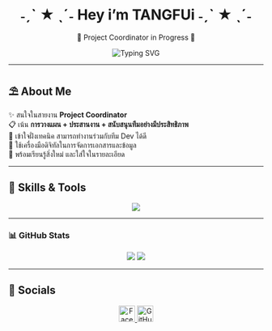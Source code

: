 <h1 align="center">˗ˏˋ ★ ˎˊ˗  Hey i’m TANGFUi ˗ˏˋ ★ ˎˊ˗</h1>

<p align="center">🌷 Project Coordinator in Progress 🌷</p>

<p align="center">
  <img src="https://readme-typing-svg.demolab.com?font=Fira+Code&size=22&duration=3000&pause=1000&color=F472B6&center=true&vCenter=true&width=435&lines=Planning+%E2%9C%85+;Supporting+Team+%F0%9F%A7%A9+;Connecting+People+%F0%9F%91%A9%E2%80%8D%F0%9F%91%A9%E2%80%8D%F0%9F%91%A9+;Digital+Tools+%2B+Tech+Friendly+%F0%9F%92%BB" alt="Typing SVG" />
</p>

---

## ⛱ About Me

✨ สนใจในสายงาน **Project Coordinator**  
📋 เน้น **การวางแผน + ประสานงาน + สนับสนุนทีมอย่างมีประสิทธิภาพ**  
🧠 เข้าใจฝั่งเทคนิค สามารถทำงานร่วมกับทีม Dev ได้ดี  
🧰 ใช้เครื่องมือดิจิทัลในการจัดการเอกสารและข้อมูล  
🎀 พร้อมเรียนรู้สิ่งใหม่ และใส่ใจในรายละเอียด


---

## 💼 Skills & Tools

<p align="center">
  <img src="https://skillicons.dev/icons?i=html,css,js,react,nodejs,php,mysql,supabase,figma,vscode,linux" />
</p>

---

### 📊 GitHub Stats

<p align="center">
  <img src="https://github-readme-stats.vercel.app/api?username=SuwiMoLh&show_icons=true&theme=tokyonight" />
  <img src="https://github-readme-stats.vercel.app/api/top-langs/?username=SuwiMoLh&layout=compact&theme=tokyonight" />
</p>

---

## 🌸 Socials

<p align="center">
  <a href="https://www.facebook.com/SuwiMoLhz" target="_blank">
    <img src="https://raw.githubusercontent.com/danielcranney/readme-generator/main/public/icons/socials/facebook.svg" width="32" height="32" alt="Facebook" />
  </a>
  <a href="https://github.com/SuwiMoLh" target="_blank">
    <img src="https://raw.githubusercontent.com/danielcranney/readme-generator/main/public/icons/socials/github.svg" width="32" height="32" alt="GitHub" />
  </a>
</p>
